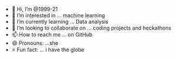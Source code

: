 - 👋 Hi, I’m @1999-21
- 👀 I’m interested in ... machine learning 
- 🌱 I’m currently learning ... Data analysis 
- 💞️ I’m looking to collaborate on ... coding projects and heckathons
- 📫 How to reach me ... on GitHub 
- 😄 Pronouns: ...she
- ⚡ Fun fact: ... i have the globe

<!---
1999-21/1999-21 is a ✨ special ✨ repository because its `README.md` (this file) appears on your GitHub profile.
You can click the Preview link to take a look at your changes.
--->
